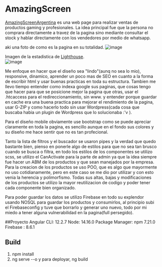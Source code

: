 # AmazingScreen

<a href="https://amazingscreens.com.ar/home">AmazingScreenArgentina</a> es una web page para realizar ventas de productos gaming y profesionales. La idea principal fue que la persona no comprara directamente a travez de la pagina sino mediante consultar el stock y hablar directamente con los vendedores por medio de whatsapp.

aki una foto de como es la pagina en su totalidad.
![image](https://user-images.githubusercontent.com/52363833/134788308-5ae4dee8-d763-4013-bff8-866bc0518c93.png)

Imagen de la estadistica de <a href="https://developers.google.com/web/tools/lighthouse?hl=es">Lighthouse</a>. <br>
![image](https://user-images.githubusercontent.com/52363833/134788445-f7b1850d-a5a8-4eba-9df6-3edd4a45a503.png)

Me enfoque en hacer que el diseño sea "lindo"(aunq no sea lo mio), responsive, dinamico, aprender un poco mas de SEO en cuanto a la forma de escribir html y usar buenas practicas en toda su estructura. Tambien me llevo tiempo entender como indexa google sus paginas, que cosas tengo que hacer para que se posicione mejor la pagina que otras, usar el .htcaccess para el redireccionamiento, sin www. y entender porque guardar en cache era una buena practica para mejorar el rendimiento de la pagina, usar G-ZIP y como hacerlo todo sin usar Wordpress(cada cosa que buscaba habia un plugin de Wordpress que lo solucionaba :'v ). 

Para el diseño mobile obviamente use bootstrap como se puede apreciar claramente en toda la pagina, es sencillo aunque en el fondo sus colores y su diseño me hace sentir que no es tan profecional.

Tanto la lista de filtros y el buscador se usaron pipes y la verdad que quedo bastante bien, pienso en ponerle algo de estilos para que no sea tan brusco cuando se busca o filtra, en todo los estilos de los componentes se utilizo scss, se utilizo el CanActivate para la parte de admin ya que la idea siempre fue hacer un ABM de los productos y que sean manejados por la empresa. Para la creacion de los productos se uso POO, que es algo que mayormente no uso cotidianamente, pero en este caso se me dio por utilizar y con esto venia la herencia y polimorfismo. Todas sus altas, bajas y modificaciones de los productos se utilizo la mayor reutilizacion de codigo y poder tener cada componente bien organizado.

Para poder guardar los datos se utilizo Firebase en todo su explendor usando NOSQL para guardar los productos y consumirlos, al principio subi el Firebaseconfig y tuve que borrarlo y generar uno nuevo, todo por mi miedo a tener alguna vulnerabilidad en la pagina(full persegido).

 
##Proyecto
Angular CLI: 12.2.7
Node: 14.16.0
Package Manager: npm 7.21.0
Firebase : 8.6.1
 
## Build

1. npm install
2. ng serve --o
y para deployar, ng build

